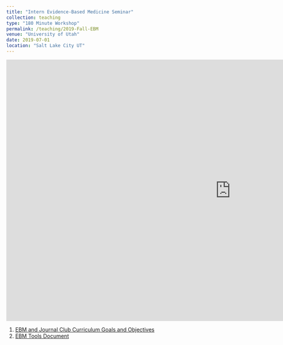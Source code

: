 ```yaml
---
title: "Intern Evidence-Based Medicine Seminar"
collection: teaching
type: "180 Minute Workshop"
permalink: /teaching/2019-Fall-EBM
venue: "University of Utah"
date: 2019-07-01
location: "Salt Lake City UT"
---
```


<iframe src="https://uofutah-my.sharepoint.com/personal/u0476159_umail_utah_edu/_layouts/15/Doc.aspx?sourcedoc={15a37563-bded-4a6e-954e-4abfc70f9bfa}&amp;action=embedview&amp;wdAr=1.7777777777777777" width="1186px" height="691px" frameborder="0">This is an embedded <a target="_blank" href="https://office.com">Microsoft Office</a> presentation, powered by <a target="_blank" href="https://office.com/webapps">Office</a>.</iframe>

1. [EBM and Journal Club Curriculum Goals and Objectives](https://reblocke.github.io/files/EBM/EBM_and_JC_Curriculum_Overview.docx)
2. [EBM Tools Document](https://reblocke.github.io/files/EBM/EBM_Seminar_Tools.docx)
